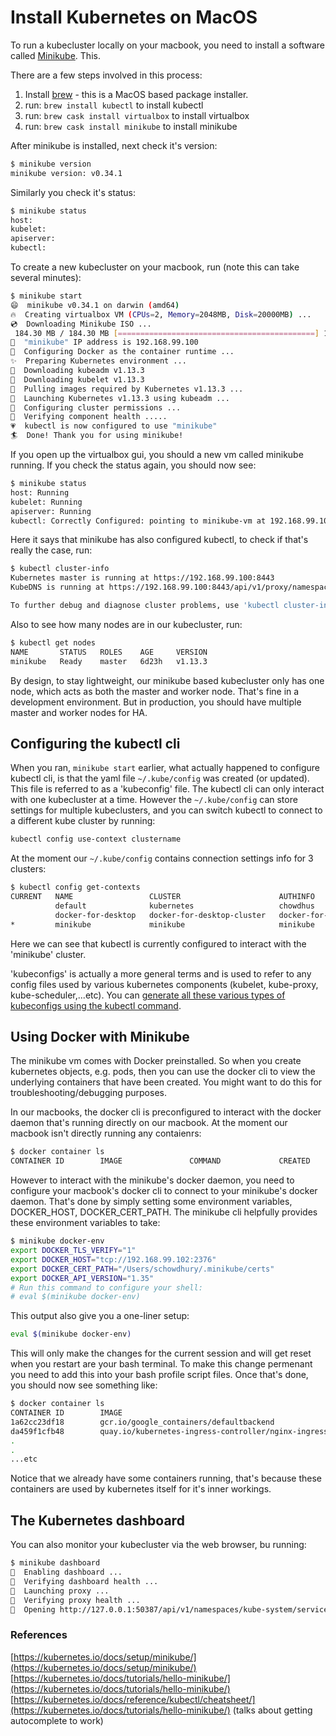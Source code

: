 # Install Kubernetes on MacOS

To run a kubecluster locally on your macbook, you need to install a software called [Minikube](https://kubernetes.io/docs/setup/minikube/). This.

There are a few steps involved in this process:

1. Install [brew](https://brew.sh/) - this is a MacOS based package installer.
2. run: `brew install kubectl` to install kubectl
3. run: `brew cask install virtualbox` to install virtualbox
4. run: `brew cask install minikube` to install minikube

After minikube is installed, next check it's version:

```bash
$ minikube version
minikube version: v0.34.1
```

Similarly you check it's status:

```bash
$ minikube status
host:
kubelet:
apiserver:
kubectl:
```

To create a new kubecluster on your macbook, run (note this can take several minutes):

```bash
$ minikube start
😄  minikube v0.34.1 on darwin (amd64)
🔥  Creating virtualbox VM (CPUs=2, Memory=2048MB, Disk=20000MB) ...
💿  Downloading Minikube ISO ...
 184.30 MB / 184.30 MB [============================================] 100.00% 0s
📶  "minikube" IP address is 192.168.99.100
🐳  Configuring Docker as the container runtime ...
✨  Preparing Kubernetes environment ...
💾  Downloading kubeadm v1.13.3
💾  Downloading kubelet v1.13.3
🚜  Pulling images required by Kubernetes v1.13.3 ...
🚀  Launching Kubernetes v1.13.3 using kubeadm ...
🔑  Configuring cluster permissions ...
🤔  Verifying component health .....
💗  kubectl is now configured to use "minikube"
🏄  Done! Thank you for using minikube!
```

If you open up the virtualbox gui, you should a new vm called minikube running. If you check the status again, you should now see:

```bash
$ minikube status
host: Running
kubelet: Running
apiserver: Running
kubectl: Correctly Configured: pointing to minikube-vm at 192.168.99.100
```

Here it says that minikube has also configured kubectl, to check if that's really the case, run:

```bash
$ kubectl cluster-info
Kubernetes master is running at https://192.168.99.100:8443
KubeDNS is running at https://192.168.99.100:8443/api/v1/proxy/namespaces/kube-system/services/kube-dns

To further debug and diagnose cluster problems, use 'kubectl cluster-info dump'.
```

Also to see how many nodes are in our kubecluster, run:

```bash
$ kubectl get nodes  
NAME       STATUS   ROLES    AGE     VERSION
minikube   Ready    master   6d23h   v1.13.3
```

By design, to stay lightweight, our minikube based kubecluster only has one node, which acts as both the master and worker node. That's fine in a development environment. But in production, you should have multiple master and worker nodes for HA.

## Configuring the kubectl cli

When you ran, `minikube start` earlier, what actually happened to configure kubectl cli, is that the yaml file `~/.kube/config` was created (or updated). This file is referred to as a 'kubeconfig' file. The kubectl cli can only interact with one kubecluster at a time. However the `~/.kube/config` can store settings for multiple kubeclusters, and you can switch kubectl to connect to a different kube cluster by running:

```bash
kubectl config use-context clustername
```

At the moment our `~/.kube/config` contains connection settings info for 3 clusters:

```bash
$ kubectl config get-contexts
CURRENT   NAME                 CLUSTER                      AUTHINFO             NAMESPACE
          default              kubernetes                   chowdhus
          docker-for-desktop   docker-for-desktop-cluster   docker-for-desktop
*         minikube             minikube                     minikube
```

Here we can see that kubectl is currently configured to interact with the 'minikube' cluster.

'kubeconfigs' is actually a more general terms and is used to refer to any config files used by various kubernetes components (kubelet, kube-proxy, kube-scheduler,...etc). You can [generate all these various types of kubeconfigs using the kubectl command](https://github.com/kelseyhightower/kubernetes-the-hard-way/blob/master/docs/05-kubernetes-configuration-files.md#the-kubelet-kubernetes-configuration-file). 

## Using Docker with Minikube

The minikube vm comes with Docker preinstalled. So when you create kubernetes objects, e.g. pods, then you can use the docker cli to view the underlying containers that have been created. You might want to do this for troubleshooting/debugging purposes.

In our macbooks, the docker cli is preconfigured to interact with the docker daemon that's running directly on our macbook. At the moment our macbook isn't directly running any contaienrs:

```bash
$ docker container ls
CONTAINER ID        IMAGE               COMMAND             CREATED             STATUS              PORTS               NAMES
```

However to interact with the minikube's docker daemon, you need to configure your macbook's docker cli to connect to your minikube's docker daemon. That's done by simply setting some environment variables, DOCKER_HOST, DOCKER_CERT_PATH. The minikube cli helpfully provides these environment variables to take:

```bash
$ minikube docker-env
export DOCKER_TLS_VERIFY="1"
export DOCKER_HOST="tcp://192.168.99.102:2376"
export DOCKER_CERT_PATH="/Users/schowdhury/.minikube/certs"
export DOCKER_API_VERSION="1.35"
# Run this command to configure your shell:
# eval $(minikube docker-env)
```

This output also give you a one-liner setup:

```bash
eval $(minikube docker-env)
```

This will only make the changes for the current session and will get reset when you restart are your bash terminal. To make this change permenant you need to add this into your bash profile script files. Once that's done, you should now see something like:

```bash
$ docker container ls
CONTAINER ID        IMAGE                                                            COMMAND                  CREATED             STATUS              PORTS                                                                NAMES
1a62cc23df18        gcr.io/google_containers/defaultbackend                          "/server"                2 minutes ago       Up 2 minutes                                                                             k8s_default-http-backend_default-http-backend-5ff9d456ff-m62k8_kube-system_cee7bc7a-4001-11e9-9566-080027d15c4c_0
da459f1cfb48        quay.io/kubernetes-ingress-controller/nginx-ingress-controller   "/entrypoint.sh /ngi…"   2 minutes ago       Up 2 minutes                                                                             k8s_nginx-ingress-controller_nginx-ingress-controller-7c66d668b-xq5gj_kube-system_cf8d09f1-4001-11e9-9566-080027d15c4c_0
.
.
...etc
```

Notice that we already have some containers running, that's because these containers are used by kubernetes itself for it's inner workings.

## The Kubernetes dashboard

You can also monitor your kubecluster via the web browser, bu running:

```bash
$ minikube dashboard
🔌  Enabling dashboard ...
🤔  Verifying dashboard health ...
🚀  Launching proxy ...
🤔  Verifying proxy health ...
🎉  Opening http://127.0.0.1:50387/api/v1/namespaces/kube-system/services/http:kubernetes-dashboard:/proxy/ in your default browser...
```

### References

[https://kubernetes.io/docs/setup/minikube/](https://kubernetes.io/docs/setup/minikube/)
[https://kubernetes.io/docs/tutorials/hello-minikube/](https://kubernetes.io/docs/tutorials/hello-minikube/)
[https://kubernetes.io/docs/reference/kubectl/cheatsheet/](https://kubernetes.io/docs/tutorials/hello-minikube/)  (talks about getting autocomplete to work)

